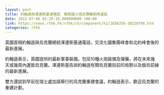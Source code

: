 ```yaml
---
layout: post
title: 約翰遜與澤連斯基通電話　稱英國火炮及彈藥即將運抵
date: 2022-07-06 02:29:18.000000000 +08:00
link: https://news.rthk.hk/rthk/ch/component/k2/1656358-20220706.htm
categories: rthk
---
```


英國首相約翰遜與烏克蘭總統澤連斯基通電話，交流七國集團峰會和北約峰會後的最新進展。

約翰遜表示，英國提供的最新軍事裝備，包括10種火炮裝備及彈藥，將在未來幾天或幾周內運抵烏克蘭。澤連斯基告訴約翰遜有關烏克蘭目前的局勢以及俄烏前線的最新進展。

雙方還談到早前在瑞士盧加諾舉行的烏克蘭重建會議，約翰遜表示，歡迎烏克蘭的重建計劃。
